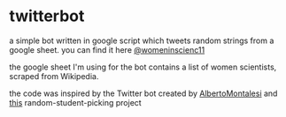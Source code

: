 # twitterbot
a simple bot written in google script which tweets random strings from a google sheet. you can find it here [@womeninscienc11](https://twitter.com/womeninscienc11)

the google sheet I'm using for the bot contains a list of women scientists, scraped from Wikipedia.

the code was inspired by the Twitter bot created by [AlbertoMontalesi](https://github.com/AlbertoMontalesi/InspiredWebDev-Tutorials/blob/master/Google%20Script%20for%20twitter/google%20script.js) and [this](http://thelearninghub.in/pick-random-members-team-apps-script/) random-student-picking project
